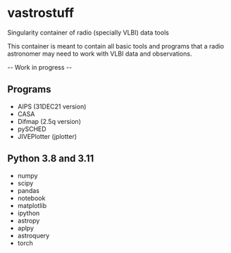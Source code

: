 # vastrostuff
Singularity container of radio (specially VLBI) data tools

This container is meant to contain all basic tools and programs that a radio astronomer may need to work with VLBI data and observations.

-- Work in progress --

## Programs

- AIPS (31DEC21 version)
- CASA
- Difmap (2.5q version)
- pySCHED
- JIVEPlotter (jplotter)

## Python 3.8 and 3.11

- numpy
- scipy
- pandas
- notebook
- matplotlib
- ipython
- astropy
- aplpy
- astroquery
- torch

